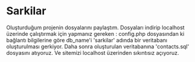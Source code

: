 # Sarkilar
Oluşturduğum projenin dosyalarını paylaştım.
Dosyaları indirip localhost üzerinde çalıştırmak için yapmanız gereken : config.php dosyasından ki bağlantı bilgilerine göre db_name'i 'sarkilar' adında bir veritabanı oluşturulması gerkiyor. Daha sonra oluşturulan veritabanına 'contacts.sql' dosyasını atıyoruz. Ve sitemizi localhost üzerinden sıkıntısız açıyoruz.
